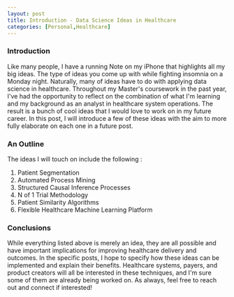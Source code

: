```yaml
---
layout: post
title: Introduction - Data Science Ideas in Healthcare
categories: [Personal,Healthcare]
---
```


### Introduction

Like many people, I have a running Note on my iPhone that highlights all my big ideas. The type of ideas you come up with while fighting insomnia on a Monday night. Naturally, many of ideas have to do with applying data science in healthcare.  Throughout my Master's coursework in the past year, I've had the opportunity to reflect on the combination of what I'm learning and my background as an analyst in healthcare system operations.  The result is a bunch of cool ideas that I would love to work on in my future career.  In this post, I will introduce a few of these ideas with the aim to more fully elaborate on each one in a future post.  

### An Outline

The ideas I will touch on include the following : 

1. Patient Segmentation 
2. Automated Process Mining
3. Structured Causal Inference Processes
4. N of 1 Trial Methodology
5. Patient Similarity Algorithms
6. Flexible Healthcare Machine Learning Platform

### Conclusions

While everything listed above is merely an idea, they are all possible and have important implications for improving healthcare delivery and outcomes.  In the specific posts, I hope to specify how these ideas can be implemented and explain their benefits.  Healthcare systems, payers, and product creators will all be interested in these techniques, and I'm sure some of them are already being worked on.  As always, feel free to reach out and connect if interested! 

